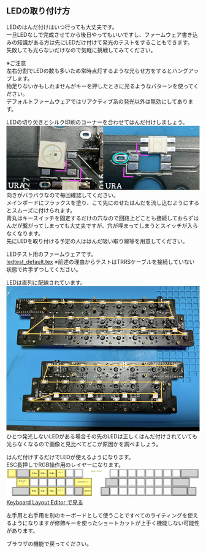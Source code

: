 ## LEDの取り付け方
LEDのはんだ付けはいつ行っても大丈夫です。  
一旦LEDなしで完成させてから後日やってもいいですし、ファームウェア書き込みの知識がある方は先にLEDだけ付けて発光のテストをすることもできます。  
失敗しても光らないだけなので気軽に挑戦してみてください。  

※ご注意  
左右分割でLEDの数も多いため常時点灯するような光らせ方をするとハングアップします。  
物足りないかもしれませんがキーを押したときに光るようなパターンを使ってください。  
デフォルトファームウェアではリアクティブ系の発光以外は無効にしてあります。  

LEDの切り欠きとシルク印刷のコーナーを合わせてはんだ付けしましょう。  
![](img/led1.jpeg)  
向きがバラバラなので毎回確認してください。  
メインボードにフラックスを塗り、こて先にのせたはんだを流し込むようにするとスムーズに付けられます。  
青丸はキースイッチを固定するだけの穴なので回路上どことも接続しておらずはんだが繋がってしまっても大丈夫ですが、穴が埋まってしまうとスイッチが入らなくなります。  
先にLEDを取り付ける予定の人ははんだ吸い取り線等を用意してください。

LEDテスト用のファームウェアです。  
[ledtest_default.tex](https://github.com/Taro-Hayashi/Pop-n-Top/releases/download/untagged-6f31185aea07d10a6589/ledtest_default.hex)
※前述の理由からテストはTRRSケーブルを接続していない状態で片手ずつしてください。  
  
LEDは直列に配線されています。  
![](img/led2.jpeg)  
ひとつ発光しないLEDがある場合その先のLEDは正しくはんだ付けされていても光らなくなるので画像と見比べてどこが原因かを調べましょう。   

はんだ付けするだけでLEDが使えるようになります。  
ESC長押しでRGB操作用のレイヤーになります。  
![](img/layoutrgb.png)  
[Keyboard Layout Editor で見る](http://www.keyboard-layout-editor.com/##@_backcolor=#fffffff&name=Layout%20-%20Pop'n%20Top%20KEYBOARD%20US&author=T.Hayashi;&@_c=#777777&a:7;&=&_c=#aaaaaa&w:1.5;&=&_c=#cf7e7e;&=!&=/@&=#&=$&=%25&_st=PG151101D05//D43;&=~&_x:3&c=#cccccc;&=&_c=#cf7e7e;&=F1&=F2&=F3&=F4&=F5&=F6&_c=#cccccc;&=&_c=#cf7e7e&w:2;&=Delete;&@_x:0.75&c=#aaaaaa&w:1.75;&=&_c=#cf7e7e;&=%5E&=/&&=*&_n:true;&=(&=)&_c=#aaaaaa&w:1.5;&=&_x:2&w:1.5;&=&_c=#cf7e7e;&=F7&_n:true;&=F8&=F9&=F10&=F11&=F12&_c=#d99393&w:2;&=↑;&@_x:0.5&c=#aaaaaa&w:2;&=&_c=#cccccc;&=&=&=&=&=&_c=#cf7e7e;&=&_c=#aaaaaa;&=&_x:1;&=&=&_c=#cccccc;&=&=&=&=&=&_c=#d99393;&=←&_w:1.75;&=↓&_fa@:2;;&=→;&@_y:-0.25&x:8.75&c=#cccccc&t=#c91818&a:5&f:3&w:2.5&d:true;&=↑%0AUPPER%20LAYER;&@_y:-0.25&c=#777777&t=#000000%0A#dbbc1f&f2:2;&=esc%0A長押しRGB&_c=#aaaaaa&t=#000000&a:7&w:1.5;&=Tab&_c=#cccccc;&=Q&=W&=E&=R&=T&_a:5&f:3;&=/_%0A%0A%0A%0A%0A%0A-&_x:3&f:3;&=+%0A%0A%0A%0A%0A%0A/=&_a:7;&=Y&=U&=I&=O&=P&_a:5&f:3;&=%7B%0A%0A%0A%0A%0A%0A%5B&_f:3;&=%7D%0A%0A%0A%0A%0A%0A%5D&_c=#aaaaaa&a:7&w:2;&=Backspace;&@_x:0.75&w:1.75;&=Control&_c=#cccccc;&=A&=S&=D&_n:true;&=F&=G&_c=#aaaaaa&w:1.5;&=Space&_x:2&w:1.5;&=Space&_c=#cccccc;&=H&_n:true;&=J&=K&=L&_a:5&f:3;&=/:%0A%0A%0A%0A%0A%0A/;&_f:3;&=%22%0A%0A%0A%0A%0A%0A'&_c=#aaaaaa&a:7&w:2;&=Enter;&@_x:0.5&w:2;&=Shift&_c=#cccccc;&=Z&=X&=C&=V&=B&_c=#aaaaaa&t=#c91818&a:5&fa@:2;;&=UPPER&_t=#000000&fa@:2&:1;;&=Space%0A長押し%20Alt&_x:1&f2:1;&=Space%0A長押し%20Win&_t=#000000%0A#152bab&f2:2;&=%0ALOWER&_c=#cccccc&t=#000000&a:7&fa@:2;;&=N&=M&_a:5&f:3;&=%3C%0A%0A%0A%0A%0A%0A,&_f:3;&=%3E%0A%0A%0A%0A%0A%0A.&_f:3;&=?%0A%0A%0A%0A%0A%0A//&_f:3;&=%7C%0A%0A%0A%0A%0A%0A%5C&_c=#aaaaaa&a:7&f:3&w:1.75;&=Shift&_a:5&fa@:2&:1&:0&:0&:0&:0&:2;;&=%0A(alt+%60)%0A%0A%0A%0A%0AIME切り替え;&@_x:8.75&c=#cccccc&t=#152bab#1d2c8c%0A#152bab&f:3&w:2.5&d:true;&=LOWER%E3%80%80LAYER%0A↓;&@_y:-0.5&c=#777777&t=#000000&a:7;&=&_c=#aaaaaa&w:1.5;&=&_c=#8792d6&a:5&f:3;&=!%0A%0A%0A%0A%0A%0A1&_f:3;&=/@%0A%0A%0A%0A%0A%0A2&_f:3;&=#%0A%0A%0A%0A%0A%0A3&_f:3;&=$%0A%0A%0A%0A%0A%0A4&_f:3;&=%25%0A%0A%0A%0A%0A%0A5&_f:3;&=~%0A%0A%0A%0A%0A%0A%60&_x:3&c=#cccccc&a:7;&=&=&=&=&=&=&_c=#8792d6&f:3;&=(&_f:3;&=)&_c=#aaaaaa&w:2;&=;&@_x:0.75&w:1.75;&=&_c=#8792d6&a:5&f:3;&=%5E%0A%0A%0A%0A%0A%0A6&_f:3;&=/&%0A%0A%0A%0A%0A%0A7&_f:3;&=*%0A%0A%0A%0A%0A%0A8&_f:3&n:true;&=(%0A%0A%0A%0A%0A%0A9&_f:3;&=)%0A%0A%0A%0A%0A%0A0&_c=#aaaaaa&a:7&w:1.5;&=&_x:2&w:1.5;&=&_c=#8792d6&f:3;&=←&_f:3&n:true;&=↓&_f:3;&=↑&_f:3;&=→&_c=#cccccc;&=&=&_c=#aaaaaa&w:2;&=;&@_x:0.5&w:2;&=&_c=#cccccc;&=&=&=&=&=&_c=#aaaaaa;&=&=&_x:1;&=&_c=#8792d6;&=&_c=#cccccc;&=&=&=&=&=&=&_c=#aaaaaa&f:3&w:1.75;&=shift&=;&@_y:0.75&c=#e0cb58;&=&_c=#aaaaaa&w:1.5;&=&_c=#e0cb58&f:3;&=色相+&_f:3;&=彩度+&_f:3;&=明度+&_fa@:1;;&=スピード+&_c=#cccccc;&=&=&_x:0.25&t=#a18806&a:5&f:3&w:2.5&d:true;&=RGB%20LAYER&_x:0.25&t=#000000&a:7;&=&=&=&=&=&=&=&=&_c=#aaaaaa&w:2;&=;&@_x:1&c=#e0cb58&fa@:2;&w:1.5;&=前のパターン&_c=#cccccc;&=&=&=&_n:true;&=&=&_c=#e0cb58&w:2;&=次のパターン&_x:1.5&c=#aaaaaa&w:1.5;&=&_c=#cccccc;&=&_n:true;&=&=&=&=&=&_c=#aaaaaa&w:2;&=;&@_x:0.5&w:2;&=&_c=#e0cb58&f:3;&=色相-&_f:3;&=彩度-&_f:3;&=明度-&_fa@:1;;&=スピード%20-&_c=#cccccc;&=&_c=#aaaaaa;&=&_c=#e0cb58&fa@:2;;&=ON//OFF&_x:1&c=#aaaaaa;&=&_c=#cccccc;&=&=&=&=&=&=&=&_c=#aaaaaa&w:1.75;&=&=)  

左手用と右手用を別のキーボードとして使うことですべてのライティングを使えるようになりますが修飾キーを使ったショートカットが上手く機能しない可能性があります。
   
ブラウザの機能で戻ってください。
